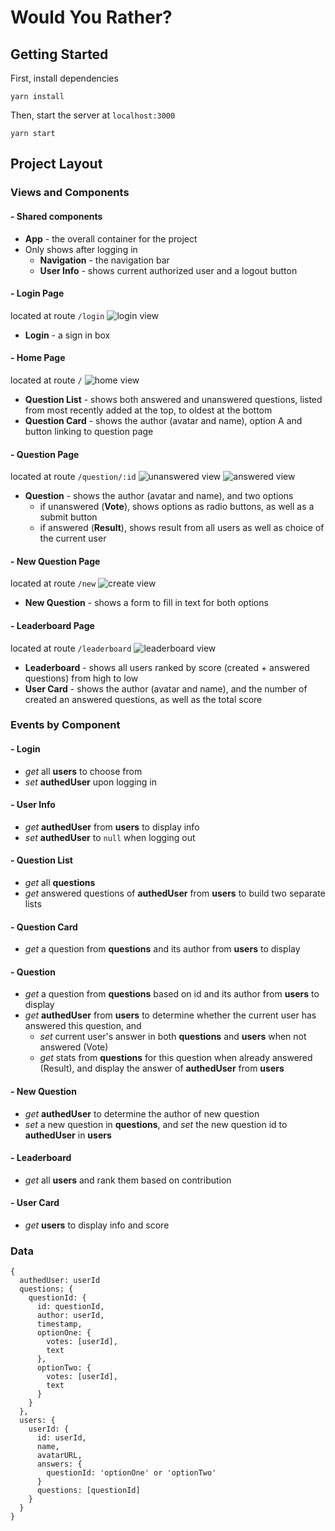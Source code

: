 # Would You Rather?

## Getting Started

First, install dependencies

```
yarn install
```

Then, start the server at `localhost:3000`

```
yarn start
```

## Project Layout

### Views and Components

#### - Shared components

* **App** - the overall container for the project
* Only shows after logging in
	* **Navigation** - the navigation bar
	* **User Info** - shows current authorized user and a logout button

#### - Login Page

located at route `/login`
![login view](docs/images/login.png)

* **Login** - a sign in box

#### - Home Page

located at route `/`
![home view](docs/images/home.png)

* **Question List** - shows both answered and unanswered questions, listed from most recently added at the top, to oldest at the bottom
* **Question Card** - shows the author (avatar and name), option A and button linking to question page

#### - Question Page

located at route `/question/:id`
![unanswered view](docs/images/vote.png)
![answered view](docs/images/result.png)

* **Question** - shows the author (avatar and name), and two options
	* if unanswered (**Vote**), shows options as radio buttons, as well as a submit button
	* if answered (**Result**), shows result from all users as well as choice of the current user

#### - New Question Page

located at route `/new`
![create view](docs/images/new.png)

* **New Question** - shows a form to fill in text for both options

#### - Leaderboard Page

located at route `/leaderboard`
![leaderboard view](docs/images/leaderboard.png)

* **Leaderboard** - shows all users ranked by score (created + answered questions) from high to low
* **User Card** - shows the author (avatar and name), and the number of created an answered questions, as well as the total score

### Events by Component

#### - Login
* *get* all **users** to choose from
* *set* **authedUser** upon logging in

#### - User Info
* *get* **authedUser** from **users** to display info
* *set* **authedUser** to `null` when logging out

#### - Question List
* *get* all **questions**
* *get* answered questions of **authedUser** from **users** to build two separate lists

#### - Question Card
* *get* a question from **questions** and its author from **users** to display

#### - Question
* *get* a question from **questions** based on id and its author from **users** to display
* *get* **authedUser** from **users** to determine whether the current user has answered this question, and
	* *set* current user's answer in both **questions** and **users** when not answered (Vote)
	* *get* stats from **questions** for this question when already answered (Result), and display the answer of **authedUser** from **users**

#### - New Question
* *get* **authedUser** to determine the author of new question
* *set* a new question in **questions**, and *set* the new question id to **authedUser** in **users**

#### - Leaderboard
* *get* all **users** and rank them based on contribution

#### - User Card
* *get* **users** to display info and score

### Data
```
{
  authedUser: userId
  questions: {
    questionId: {
      id: questionId,
      author: userId,
      timestamp,
      optionOne: {
        votes: [userId],
        text
      },
      optionTwo: {
        votes: [userId],
        text
      }
    }
  },
  users: {
    userId: {
      id: userId,
      name,
      avatarURL,
      answers: {
        questionId: 'optionOne' or 'optionTwo'
      }
      questions: [questionId]
    }
  }
}
```